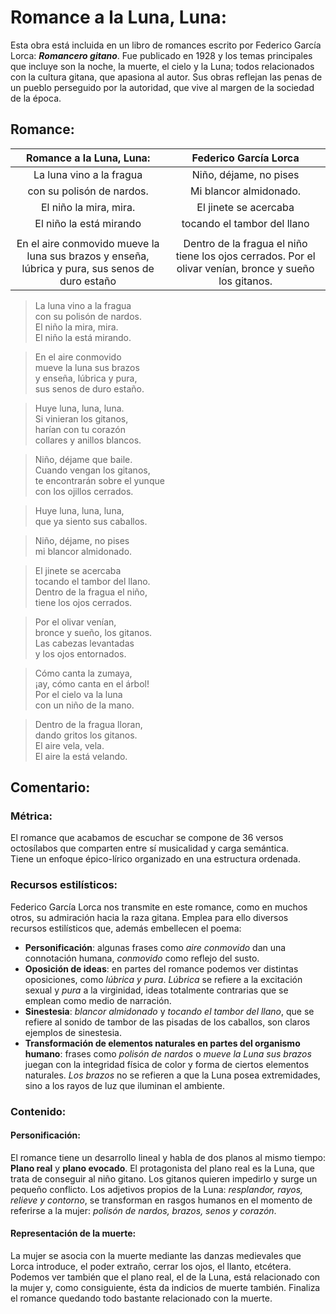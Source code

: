 # Romance a la Luna, Luna:  
Esta obra está incluida en un libro de romances escrito por Federico García Lorca: ***Romancero gitano***. Fue publicado en 1928 y los temas principales que incluye son la noche, la muerte, el cielo y la Luna; todos relacionados con la cultura gitana, que apasiona al autor. Sus obras reflejan las penas de un pueblo perseguido por la autoridad, que vive al margen de la sociedad de la época.

## Romance:  
| Romance a la Luna, Luna:         | Federico García Lorca         |
| :------------------------------: |:-----------------------------:|
| La luna vino a la fragua         | Niño, déjame, no pises        |
| con su polisón de nardos.        | Mi blancor almidonado.        |
| El niño la mira, mira.           | El jinete se acercaba         |
| El niño la está mirando          | tocando el tambor del llano   |
|                                  |                               |
| En el aire conmovido               mueve la luna sus brazos        y enseña, lúbrica y pura,                                   sus senos de duro estaño | Dentro de la fragua                           el niño tiene los ojos cerrados.             Por el olivar venían,                      bronce y sueño los gitanos. |

>La luna vino a la fragua  
con su polisón de nardos.  
El niño la mira, mira.  
El niño la está mirando.  

>En el aire conmovido  
mueve la luna sus brazos  
y enseña, lúbrica y pura,  
sus senos de duro estaño.  

>Huye luna, luna, luna.  
Si vinieran los gitanos,  
harían con tu corazón  
collares y anillos blancos.  

>Niño, déjame que baile.  
Cuando vengan los gitanos,  
te encontrarán sobre el yunque  
con los ojillos cerrados.  

>Huye luna, luna, luna,  
que ya siento sus caballos.  

>Niño, déjame, no pises  
mi blancor almidonado.  

>El jinete se acercaba  
tocando el tambor del llano.  
Dentro de la fragua el niño,  
tiene los ojos cerrados.  

>Por el olivar venían,  
bronce y sueño, los gitanos.  
Las cabezas levantadas  
y los ojos entornados.  

>Cómo canta la zumaya,  
¡ay, cómo canta en el árbol!  
Por el cielo va la luna  
con un niño de la mano.  

>Dentro de la fragua lloran,  
dando gritos los gitanos.  
El aire vela, vela.  
El aire la está velando.

## Comentario:  
### Métrica:  
El romance que acabamos de escuchar se compone de 36 versos octosílabos que comparten entre sí musicalidad y carga semántica.  
Tiene un enfoque épico-lírico organizado en una estructura ordenada.

### Recursos estilísticos:  
Federico García Lorca nos transmite en este romance, como en muchos otros, su admiración hacia la raza gitana. Emplea para ello diversos recursos estilísticos que, además embellecen el poema:  
  * **Personificación**: algunas frases como *aire conmovido* dan una connotación humana, *conmovido* como reflejo del susto.  
  * **Oposición de ideas**: en partes del romance podemos ver distintas oposiciones, como *lúbrica y pura*. *Lúbrica* se refiere a la excitación sexual y *pura* a la virginidad, ideas totalmente contrarias que se emplean como medio de narración.  
  * **Sinestesia**: *blancor almidonado* y *tocando el tambor del llano*, que se refiere al sonido de tambor de las pisadas de los caballos, son claros ejemplos de sinestesia.  
  * **Transformación de elementos naturales en partes del organismo humano**: frases como *polisón de nardos*  o *mueve la Luna sus brazos* juegan con la integridad física de color y forma de ciertos elementos naturales. *Los brazos* no se refieren a que la Luna posea extremidades, sino a los rayos de luz que iluminan el ambiente.  

### Contenido:  
#### Personificación:  
El romance tiene un desarrollo lineal y habla de dos planos al mismo tiempo: **Plano real** y **plano evocado**. El protagonista del plano real es la Luna, que trata de conseguir al niño gitano. Los gitanos quieren impedirlo y surge un pequeño conflicto. Los adjetivos propios de la Luna: *resplandor, rayos, relieve y contorno*, se transforman en rasgos humanos en el momento de referirse a la mujer: *polisón de nardos, brazos, senos y corazón*.
#### Representación de la muerte:  
La mujer se asocia con la muerte mediante las danzas medievales que Lorca introduce, el poder extraño, cerrar los ojos, el llanto, etcétera.  
Podemos ver también que el plano real, el de la Luna, está relacionado con la mujer y, como consiguiente, ésta da indicios de muerte también. Finaliza el romance quedando todo bastante relacionado con la muerte.
